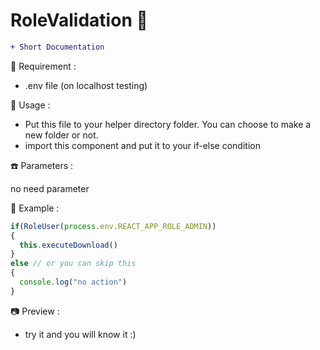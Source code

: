 # RoleValidation &#x1F34E;

```diff
+ Short Documentation
```

:rice: Requirement :
- .env file (on localhost testing)


:eyes: Usage :
- Put this file to your helper directory folder. You can choose to make a new folder or not.
- import this component and put it to your if-else condition


:phone: Parameters :

no need parameter


:paperclip: Example :
```js
if(RoleUser(process.env.REACT_APP_ROLE_ADMIN))
{
  this.executeDownload()
}
else // or you can skip this
{
  console.log("no action")
}
```

:camera: Preview :
- try it and you will know it :)
